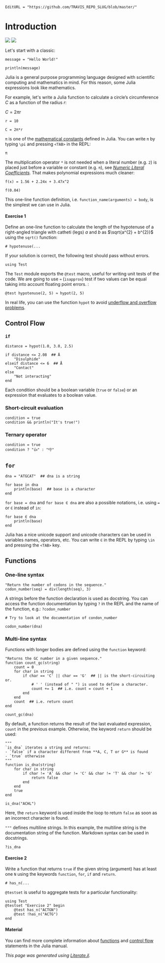 ```@meta
EditURL = "https://github.com/TRAVIS_REPO_SLUG/blob/master/"
```

# Introduction

[![](https://mybinder.org/badge_logo.svg)](https://mybinder.org/v2/gh/TRAVIS_REPO_SLUG/gh-pages?filepath=TRAVIS_TAG/Introduction/01_Introduction.ipynb)
[![](https://img.shields.io/badge/show-nbviewer-579ACA.svg)](https://nbviewer.jupyter.org/github/TRAVIS_REPO_SLUG/blob/gh-pages/TRAVIS_TAG/Introduction/01_Introduction.ipynb)

Let's start with a classic:

```@example 01_Introduction
message = "Hello World!"
```

```@example 01_Introduction
println(message)
```

Julia is a general purpose programming language designed with scientific
computing and mathematics in mind. For this reason, some Julia expressions
look like mathematics.

For example, let's write a Julia function to calculate
a circle’s circumference $C$ as a function of the radius $r$:

$C = 2 \pi r$

```@example 01_Introduction
r = 10

C = 2π*r
```

`π` is one of the
[mathematical constants](https://docs.julialang.org/en/v1.1/base/numbers/#General-Number-Functions-and-Constants-1)
defined in Julia. You can write `π` by typing `\pi` and pressing `<TAB>` in
the REPL:

```@example 01_Introduction
π
```

The multiplication operator `*` is not needed when a literal number
(e.g. `2`) is placed just before a variable or constant (e.g. `π`),
see [*Numeric Literal Coefficients*](https://docs.julialang.org/en/v1.1/manual/integers-and-floating-point-numbers/#man-numeric-literal-coefficients-1).
That makes polynomial expressions much cleaner:

```@example 01_Introduction
f(x) = 1.56 + 2.24x + 3.47x^2
```

```@example 01_Introduction
f(0.04)
```

This one-line function definition, i.e. `function_name(arguments) = body`, is
the simplest we can use in Julia.

#### Exercise 1

Define an one-line function to calculate the length of the  hypotenuse of a
right-angled triangle with catheti (legs) $a$ and $b$ as
$\sqrt{a^{2} + b^{2}}$ using the `sqrt()` function:

```@example 01_Introduction
# hypotenuse(...
```

If your solution is correct, the following test should pass without errors.

```@example 01_Introduction
using Test
```

The `Test` module exports the `@test` macro, useful for writing unit tests of
the code. We are going to use `≈` (`isapprox`) test if two values can be
equal taking into account floating point errors. :

```@example 01_Introduction
@test hypotenuse(2, 5) ≈ hypot(2, 5)
```

In real life, you can use the function `hypot` to avoid
[underflow and overflow problems](https://www.johndcook.com/blog/2010/06/02/whats-so-hard-about-finding-a-hypotenuse/).

## Control Flow

### `if`

```@example 01_Introduction
distance = hypot(1.0, 3.0, 2.5)
```

```@example 01_Introduction
if distance <= 2.08  ## Å
    "Disulphide"
elseif distance <= 6  ## Å
    "Contact"
else
    "Not interacting"
end
```

Each condition should be a boolean variable (`true` or `false`) or an
expression that evaluates to a boolean value.

### Short-circuit evaluation

```@example 01_Introduction
condition = true
condition && println("It's true!")
```

### Ternary operator

```@example 01_Introduction
condition = true
condition ? "👍" : "👎"
```

## `for`

```@example 01_Introduction
dna = "ATGCAT"  ## dna is a string

for base in dna
    println(base)  ## base is a character
end
```

`for base = dna` and `for base ∈ dna` are also a possible notations, i.e.
using `=` or `∈` instead of `in`:

```@example 01_Introduction
for base ∈ dna
    println(base)
end
```

Julia has a nice unicode support and unicode characters can be used in
variables names, operators, etc. You can write `∈` in the REPL by typing `\in`
and pressing the `<TAB>` key.

## Functions

### One-line syntax

```@example 01_Introduction
"Return the number of codons in the sequence."
codon_number(seq) = div(length(seq), 3)
```

A strings before the function declaration is used as docstring. You can access
the function documentation by typing `?` in the REPL and the name of the
function, e.g.: `?codon_number`

```@example 01_Introduction
# Try to look at the documentation of condon_number
```

```@example 01_Introduction
codon_number(dna)
```

### Multi-line syntax

Functions with longer bodies are defined using the `function` keyword:

```@example 01_Introduction
"Returns the GC number in a given sequence."
function count_gc(string)
    count = 0
    for char in string
        if char == 'C' || char == 'G'  ## || is the short-circuiting or.
            # ' ' (instead of " ") is used to define a character.
            count += 1  ## i.e. count = count + 1
        end
    end
    count  ## i.e. return count
end
```

```@example 01_Introduction
count_gc(dna)
```

By default, a function returns the result of the last evaluated expression,
`count` in the previous example. Otherwise, the keyword `return` should be
used:

```@example 01_Introduction
"""
`is_dna` iterates a string and returns:
- `false` if a character different from **A, C, T or G** is found
- `true` otherwise
"""
function is_dna(string)
    for char in string
        if char != 'A' && char != 'C' && char != 'T' && char != 'G'
            return false
        end
    end
    true
end
```

```@example 01_Introduction
is_dna("ACHL")
```

Here, the `return` keyword is used inside the loop to return `false` as soon
as an incorrect character is found.

`"""` defines multiline strings. In this example, the multiline string is the
documentation string of the function. Markdown syntax can be used in
docstrings.

```@example 01_Introduction
?is_dna
```

#### Exercise 2

Write a function that returns `true` if the given string (argument) has at
least one `N` using the keywords `function`, `for`, `if` and `return`.

```@example 01_Introduction
# has_n(...
```

`@testset` is useful to aggregate tests for a particular functionality:

```@example 01_Introduction
using Test
@testset "Exercise 2" begin
    @test has_n("ACTGN")
    @test !has_n("ACTG")
end
```

#### Material

You can find more complete information about
[functions](https://docs.julialang.org/en/v1.1/manual/functions/)
and [control flow](https://docs.julialang.org/en/v1.1/manual/control-flow/)
statements in the Julia manual.

*This page was generated using [Literate.jl](https://github.com/fredrikekre/Literate.jl).*

